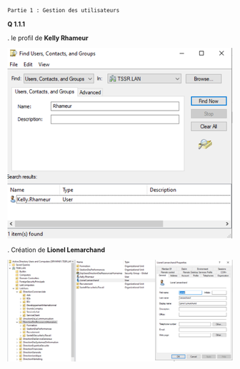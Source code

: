 ```diff
Partie 1 : Gestion des utilisateurs
```

**Q 1.1.1**

. le profil de **Kelly Rhameur**

![](Profil_de_Kelly_Rhameur.png)

. Création de **Lionel Lemarchand**

![](Creation_Lionel_Lemarchand.png)

